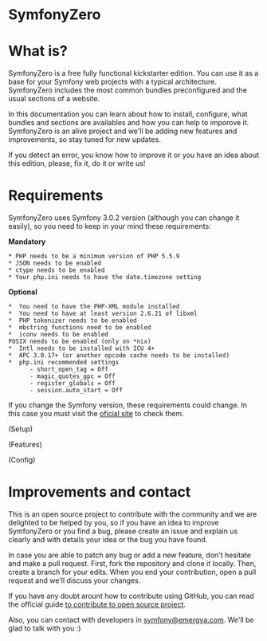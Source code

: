 SymfonyZero
================

# What is?
 
SymfonyZero is a free fully functional kickstarter edition. You can use it as a base for your Symfony web projects with a typical architecture. SymfonyZero includes the most common bundles preconfigured and the usual sections of a website.

In this documentation you can learn about how to install, configure, what bundles and sections are availables and how you can help to imporove it. SymfonyZero is an alive project and we'll be adding new features and improvements, so stay tuned for new updates.

If you detect an error, you know how to improve it or you have an idea about this edition, please, fix it, do it or write us!

# Requirements

SymfonyZero uses Symfony 3.0.2 version (although you can change it easily), so you need to keep in your mind these requirements:

**Mandatory**
 ```
* PHP needs to be a minimum version of PHP 5.5.9
* JSON needs to be enabled
* ctype needs to be enabled
* Your php.ini needs to have the date.timezone setting
 ```
 
 **Optional**
  ```
*  You need to have the PHP-XML module installed
*  You need to have at least version 2.6.21 of libxml
*  PHP tokenizer needs to be enabled
*  mbstring functions need to be enabled
*  iconv needs to be enabled
POSIX needs to be enabled (only on *nix)
*  Intl needs to be installed with ICU 4+
*  APC 3.0.17+ (or another opcode cache needs to be installed)
*  php.ini recommended settings
        - short_open_tag = Off
        - magic_quotes_gpc = Off
        - register_globals = Off
        - session.auto_start = Off
 ```
 
 If you change the Symfony version, these requirements could change. In this case you must visit the [oficial site] to check them.

 (Setup)
 
 (Features)
 
 (Config)
 
 # Improvements and contact
 
This is an open source project to contribute with the community and we are delighted to be helped by you, so if you have an idea to improve SymfonyZero or you find a bug, please create an issue and explain us clearly and with details your idea or the bug you have found.

In case you are able to patch any bug or add a new feature, don't hesitate and make a pull request. First, fork the repository and clone it locally. Then, create a branch for your edits. When you end your contribution, open a pull request and we'll discuss your changes.

If you have any doubt arount how to contribute using GitHub, you can read the official guide [to contribute to open source project].

Also, you can contact with developers in [symfony@emergya.com]. We'll be glad to talk with you :)
 

[//]: # 
   [oficial site]: <http://symfony.com/doc/current/reference/requirements.html>
   [to contribute to open source project]: <https://guides.github.com/activities/contributing-to-open-source/>
   [symfony@emergya.com]: <symfony@emergya.com>
